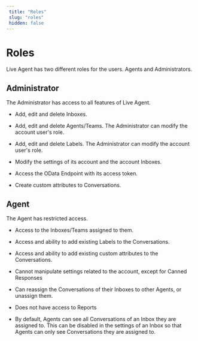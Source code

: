 ```yaml
---
 title: "Roles"
 slug: "roles" 
 hidden: false 
---
```


# Roles

Live Agent has two different roles for the users. Agents and Administrators.

## Administrator

The Administrator has access to all features of Live Agent. 

- Add, edit and delete Inboxes.

- Add, edit and delete Agents/Teams. The Administrator can modify the account user's role.

- Add, edit and delete Labels. The Administrator can modify the account user's role.

- Modify the settings of its account and the account Inboxes.

- Access the OData Endpoint with its access token.

- Create custom attributes to Conversations.

## Agent

The Agent has restricted access.

- Access to the Inboxes/Teams assigned to them.

- Access and ability to add existing Labels to the Conversations.

- Access and ability to add existing custom attributes to the Conversations.

- Cannot manipulate settings related to the account, except for Canned Responses

- Can reassign the Conversations of their Inboxes to other Agents, or unassign them.

- Does not have access to Reports

- By default, Agents can see all Conversations of an Inbox they are assigned to. This can be disabled in the settings of an Inbox so that Agents can only see Conversations they are assigned to.